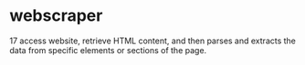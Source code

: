 # webscraper
17  access website, retrieve HTML content, and then parses and extracts the  data from specific elements or sections of the page.
